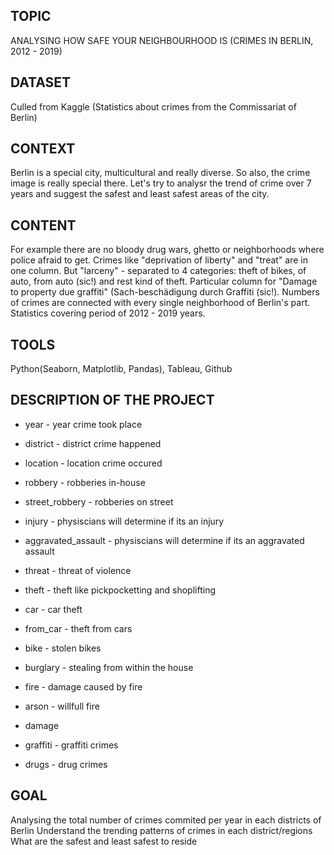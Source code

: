 ## TOPIC ##
ANALYSING HOW SAFE YOUR NEIGHBOURHOOD IS (CRIMES IN BERLIN, 2012 - 2019)

## DATASET 
Culled from Kaggle (Statistics about crimes from the Commissariat of Berlin)

## CONTEXT ##
Berlin is a special city, multicultural and really diverse. So also, the crime image is really special there. Let's try to analysr the trend of crime over 7 years and suggest the safest and least safest areas of the city.

## CONTENT ##
For example there are no bloody drug wars, ghetto or neighborhoods where police afraid to get. Crimes like "deprivation of liberty" and "treat" are in one column. But "larceny" - separated to 4 categories: theft of bikes, of auto, from auto (sic!) and rest kind of theft. 
Particular column for "Damage to property due graffiti" (Sach-beschädigung durch Graffiti (sic!). 
Numbers of crimes are connected with every single neighborhood of Berlin's part. Statistics covering period of 2012 - 2019 years.

## TOOLS ##
Python(Seaborn, Matplotlib, Pandas), Tableau, Github

## DESCRIPTION OF THE PROJECT ##
- year	- year crime took place
- district - district crime happened
- location - location crime occured


- robbery - robberies in-house
- street_robbery - robberies on street
- injury	- physiscians will determine if its an injury
- aggravated_assault	- physiscians will determine if its an aggravated assault
- threat	- threat of violence
- theft	- theft like pickpocketting and shoplifting
- car	- car theft
- from_car	- theft from cars
- bike	- stolen bikes
- burglary	- stealing from within the house
- fire	- damage caused by fire
- arson	- willfull fire
- damage 
- graffiti	- graffiti crimes
- drugs - drug crimes

## GOAL ##
Analysing the total number of crimes commited per year in each districts of Berlin
Understand the trending patterns of crimes in each district/regions
What are the safest and least safest to reside

